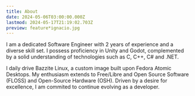 ```yaml
---
title: About
date: 2024-05-06T03:00:00.000Z
lastmod: 2024-05-17T21:19:02.703Z
preview: feature*ignacio.jpg
---
```

I am a dedicated Software Engineer with 2 years of experience and a diverse skill set. I possess proficiency in Unity and Godot, complemented by a solid understanding of technologies such as C, C++, C# and .NET.

I daily drive Bazzite Linux, a custom image built upon Fedora Atomic Desktops. My enthusiasm extends to Free/Libre and Open Source Software (FLOSS) and Open-Source Hardware (OSH). Driven by a desire for excellence, I am commited to continue evolving as a developer.